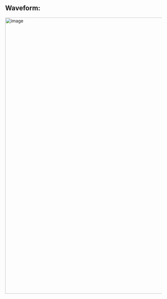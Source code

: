 ## Waveform:

<img width="1887" height="888" alt="image" src="https://github.com/user-attachments/assets/c25e4d51-2bde-402a-9439-4e0eed7eb9c5" />
